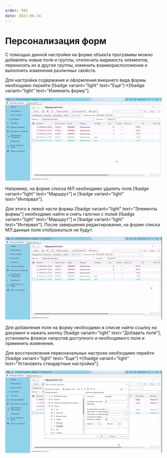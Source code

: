 ```yaml
---
order: 395
date: 2023-06-14
---
```

# Персонализация форм

С помощью данной настройки на форме объекта программы можно добавлять новые поля и группы, отключать видимость элементов, переносить их в другие группы, изменить взаиморасположение и выполнять изменения различных свойств.

Для настройки содержания и оформления внешнего вида формы необходимо перейти [!badge variant="light" text="Еще"]->[!badge variant="light" text="Изменить форму"].

![Настройка формы](/static/Настройка_формы.gif)

Например, на форме списка МЛ необходимо удалить поля [!badge variant="light" text="Маршрут"] и [!badge variant="light" text="Интервал"].

Для этого в левой части формы [!badge variant="light" text="Элементы формы"] необходимо найти и снять галочки с полей [!badge variant="light" text="Маршрут"] и [!badge variant="light" text="Интервал"]. После завершения редактирования, на форме списка МЛ данные поля отображаться не будут.

![Настройка формы списка МЛ](/static/Настройка_списка_МЛ.gif)

Для добавления поля на форму необходимо в списке найти ссылку на документ и нажать кнопку [!badge variant="light" text="Добавить поля"], установить флажок напротив доступного и необходимого поля и применить изменения.

Для восстановления первоначальных настроек необходимо перейти [!badge variant="light" text="Еще"]->[!badge variant="light" text="Установить стандартные настройки"].

![Установить стандартные настройки](/static/Установить_стандартные_настройки.gif)